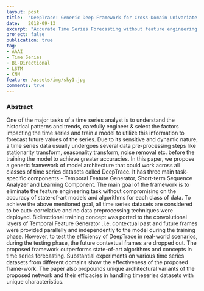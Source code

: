 ```yaml
---
layout: post
title:  "DeepTrace: Generic Deep Framework for Cross-Domain Univariate and Multivariate Time Series Forecast"
date:   2018-09-13
excerpt: "Accurate Time Series Forecasting without feature engineering or data preprocessing."
project: false
publication: true
tag:
- AAAI 
- Time Series
- Bi-Directional
- LSTM
- CNN
feature: /assets/img/sky1.jpg
comments: true
---
```

### Abstract 
One of the major tasks of a time series analyst is to understand the historical patterns and trends, carefully engineer & select the factors impacting the time series and train a model to utilize this information to forecast future values of the series. Due to its sensitive and dynamic nature, a time series data usually undergoes several data pre-processing steps like stationarity transform, seasonality transform, noise removal etc. before the training the model to achieve greater accuracies. 
In this paper, we propose a generic framework of model architecture that could work across all classes of time series datasets called DeepTrace. It has three main task-specific components - Temporal Feature Generator, Short-term Sequence Analyzer and Learning Component. The main goal of the framework is to eliminate the feature engineering task without compromising on the accuracy of state-of-art models and algorithms for each class of data. To achieve the above mentioned goal, all time series datasets are considered to be auto-correlative and no data preprocessing techniques were deployed. Bidirectional training concept was ported to the convolutional layers of Temporal Feature Generator .i.e. contextual past and future frames were provided parallelly and independently to the model during the training phase. However, to test the efficiency of DeepTrace in real-world scenarios, during the testing phase, the future contextual frames are dropped out.
 The proposed framework outperforms state-of-art algorithms and concepts in time series forecasting. Substantial experiments on various time series datasets from different domains show the effectiveness of the proposed frame-work. The paper also propounds unique architectural variants of the proposed network and their efficacies in handling timeseries datasets with unique characteristics.
